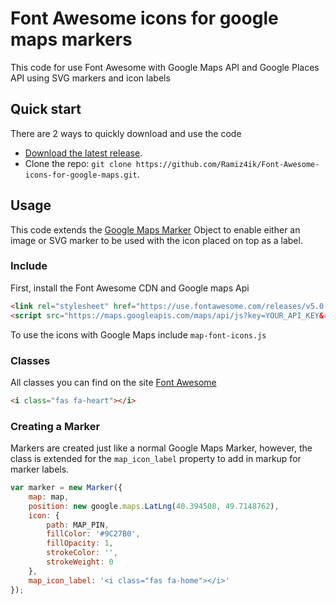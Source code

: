 Font Awesome icons for google maps markers
=========

This code for use Font Awesome with Google Maps API and Google Places API using SVG markers and icon labels

## Quick start

There are 2 ways to quickly download and use the code

- [Download the latest release](https://github.com/Ramiz4ik/Font-Awesome-icons-for-google-maps/archive/master.zip).
- Clone the repo: `git clone https://github.com/Ramiz4ik/Font-Awesome-icons-for-google-maps.git`.

## Usage
This code extends the [Google Maps Marker](https://developers.google.com/maps/documentation/javascript/reference#Marker) Object to enable either an image or SVG marker to be used with the icon placed on top as a label.

### Include

First, install the Font Awesome CDN and Google maps Api
```html
<link rel="stylesheet" href="https://use.fontawesome.com/releases/v5.0.13/css/all.css">
<script src="https://maps.googleapis.com/maps/api/js?key=YOUR_API_KEY&callback=initMap"></script>
```

To use the icons with Google Maps include `map-font-icons.js`

### Classes

All classes you can find on the site [Font Awesome](https://fontawesome.com/icons?d=gallery)

```html
<i class="fas fa-heart"></i>
```

### Creating a Marker

Markers are created just like a normal Google Maps Marker, however, the class is extended for the `map_icon_label` property to add in markup for marker labels.


```js
var marker = new Marker({
    map: map,
    position: new google.maps.LatLng(40.394508, 49.7148762),
    icon: {
        path: MAP_PIN,
        fillColor: '#9C27B0',
        fillOpacity: 1,
        strokeColor: '',
        strokeWeight: 0
    },
    map_icon_label: '<i class="fas fa-home"></i>'
});
```
